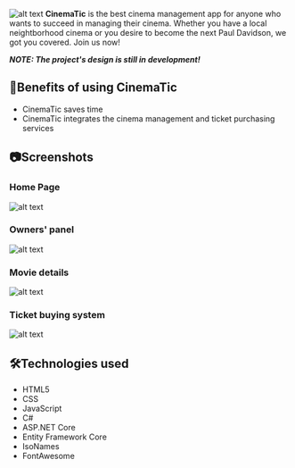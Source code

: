 ![alt text](https://media.discordapp.net/attachments/1000494121326219364/1103958764526256168/68747470733a2f2f6d656469612e646973636f72646170702e6e65742f6174746163686d656e74732f313030303439343132313332363231393336342f313130323939373039323132363936313639342f66616365626f6f6b5f636f7665725f70686f746f5f322e706e673f7769647468.png*)
**CinemaTic** is the best cinema management app for anyone who wants to succeed in managing their cinema. Whether you have a local neightborhood cinema or you desire to become the next Paul Davidson, we got you covered. Join us now!

***NOTE: The project's design is still in development!***

## 🚀Benefits of using CinemaTic
* CinemaTic saves time
* CinemaTic integrates the cinema management and ticket purchasing services

## 📷Screenshots

### Home Page
![alt text](https://media.discordapp.net/attachments/1000494121326219364/1103959916508631050/localhost_44305__3.png?width=1280&height=992)

### Owners' panel
![alt text](https://media.discordapp.net/attachments/1000494121326219364/1103964135055695902/localhost_44305_Movies_2.png?width=1280&height=900)

### Movie details
![alt text](https://media.discordapp.net/attachments/1000494121326219364/1103964936759156756/localhost_44305_Movies_Details_3.png?width=1280&height=900)

### Ticket buying system
![alt text](https://media.discordapp.net/attachments/1000494121326219364/1103966945977573447/localhost_44305_Tickets_Create_sectorAmovieId4forDate52F52F202320123A003A0020AM.png?width=1280&height=720)

## 🛠️Technologies used
* HTML5
* CSS
* JavaScript
* C#
* ASP.NET Core
* Entity Framework Core
* IsoNames
* FontAwesome

